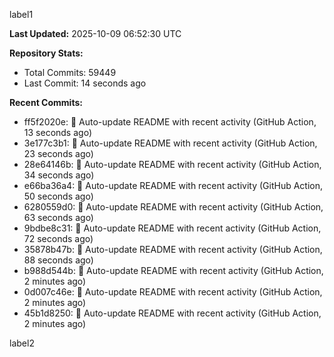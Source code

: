 
label1 
<!-- ACTIVITY_START -->
**Last Updated:** 2025-10-09 06:52:30 UTC

**Repository Stats:**
- Total Commits: 59449
- Last Commit: 14 seconds ago

**Recent Commits:**
- ff5f2020e: 🤖 Auto-update README with recent activity (GitHub Action, 13 seconds ago)
- 3e177c3b1: 🤖 Auto-update README with recent activity (GitHub Action, 23 seconds ago)
- 28e64146b: 🤖 Auto-update README with recent activity (GitHub Action, 34 seconds ago)
- e66ba36a4: 🤖 Auto-update README with recent activity (GitHub Action, 50 seconds ago)
- 6280559d0: 🤖 Auto-update README with recent activity (GitHub Action, 63 seconds ago)
- 9bdbe8c31: 🤖 Auto-update README with recent activity (GitHub Action, 72 seconds ago)
- 35878b47b: 🤖 Auto-update README with recent activity (GitHub Action, 88 seconds ago)
- b988d544b: 🤖 Auto-update README with recent activity (GitHub Action, 2 minutes ago)
- 0d007c46e: 🤖 Auto-update README with recent activity (GitHub Action, 2 minutes ago)
- 45b1d8250: 🤖 Auto-update README with recent activity (GitHub Action, 2 minutes ago)
<!-- ACTIVITY_END -->

label2
